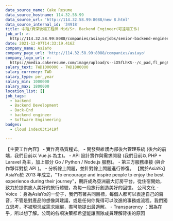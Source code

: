 ```yaml
---
data_source_name: Cake Resume
data_source_hostname: 114.32.58.99
data_source_url: 'http://114.32.58.99:8088/new 8.html'
data_source_internal_id: '34918'
title: 中階/資深後端工程師 Mid/Sr. Backend Engineer(可遠端工作)
job_url: >-
  http://114.32.58.99:8088/companies/asiayo/jobs/senior-backend-engineer-can-work-remotely
date: 2021-12-07T14:33:19.416Z
company_name: AsiaYo
company_page_url: 'http://114.32.58.99:8088/companies/asiayo'
company_logo_url: >-
  https://media.cakeresume.com/image/upload/s--iX5fLhKS--/c_pad,fl_png8,h_200,w_200/v1615457959/ebd5fdfpgtabrmieoidu.png
salary_text: TWD1000000 - TWD1800000
salary_currency: TWD
salary_type: per_year
salary_min: 1000000
salary_max: 1800000
location_list: []
job_tags:
  - backend
  - Backend Development
  - Back-End
  - backend engineer
  - Software Engineering
badges:
  - Cloud index03t1419f

---
```


【主要工作內容】 - 實作高品質程式。 - 開發與維護內部後台管理系統 (後台的前端，我們目前以 Vue.js 為主)。 - API 設計實作與需求開發 (我們目前以 PHP + Laravel 為主，加上部分 Go / Python / Node.js 服務)。 - 第三方服務串接 (與合作夥伴對接 API )。 - 分析線上問題，並針對線上問題進行修復。 【關於AsiaYo】 AsiaYo於 2013 年成立，"To encourage and inspire people to enjoy the best experience during their journey"，期許成為亞洲最大訂房平台，從住宿開始，致力於提供旅人美好的旅行體驗，為每一段旅行創造美好的回憶。 公司文化 - Voice ：身為AsiaYo的一份子，我們有著共同目標，每個人都可以表達自己的聲音，不管是對產品的想像與建議，或是任何你覺得可以改進的事務或流程。我們獨立思考，不被現況或需求綑綁，盡可能提出最適解。 - Transparency ：因為在乎，所以想了解。公司的各項決策都希望能讓團隊成員理解背後的原因